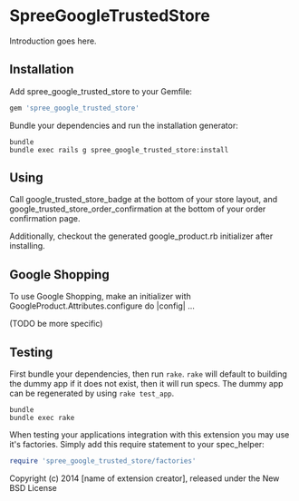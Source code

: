 SpreeGoogleTrustedStore
=======================

Introduction goes here.

Installation
------------

Add spree_google_trusted_store to your Gemfile:

```ruby
gem 'spree_google_trusted_store'
```

Bundle your dependencies and run the installation generator:

```shell
bundle
bundle exec rails g spree_google_trusted_store:install
```

Using
-----

Call google_trusted_store_badge at the bottom of your store layout, and google_trusted_store_order_confirmation
at the bottom of your order confirmation page.

Additionally, checkout the generated google_product.rb initializer after installing.

Google Shopping
---------------

To use Google Shopping, make an initializer with GoogleProduct.Attributes.configure do |config| ...

(TODO be more specific)

Testing
-------

First bundle your dependencies, then run `rake`. `rake` will default to building the dummy app if it does not exist, then it will run specs. The dummy app can be regenerated by using `rake test_app`.

```shell
bundle
bundle exec rake
```

When testing your applications integration with this extension you may use it's factories.
Simply add this require statement to your spec_helper:

```ruby
require 'spree_google_trusted_store/factories'
```

Copyright (c) 2014 [name of extension creator], released under the New BSD License
